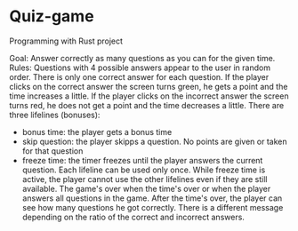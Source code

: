 # Quiz-game
Programming with Rust project

Goal: Answer correctly as many questions as you can for the given time.
Rules: Questions with 4 possible answers appear to the user in random order. There is only one correct answer for each question. If the player clicks on the correct answer the screen turns green, he gets a point and the time increases a little. If the player clicks on the incorrect answer the screen turns red, he does not get a point and the time decreases a little. There are three lifelines (bonuses):
- bonus time: the player gets a bonus time
- skip question: the player skipps a question. No points are given or taken for that question 
- freeze time: the timer freezes until the player answers the current question.
Each lifeline can be used only once. While freeze time is active, the player cannot use the other lifelines even if they are still available. 
The game's over when the time's over or when the player answers all questions in the game.
After the time's over, the player can see how many questions he got correctly. There is a different message depending on the ratio of the correct and incorrect answers.
